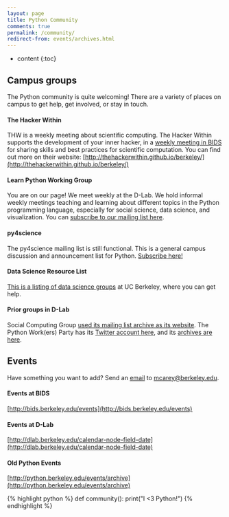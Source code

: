 ```yaml
---
layout: page
title: Python Community
comments: true
permalink: /community/
redirect-from: events/archives.html
---
```


* content
{:toc}

## Campus groups
The Python community is quite welcoming! There are a variety of places on campus to get help, get involved, or stay in touch.

#### The Hacker Within 
THW is a weekly meeting about scientific computing.
The Hacker Within supports the development of your inner hacker, in a [weekly meeting in BIDS](http://bids.berkeley.edu/about/directions-and-travel) for sharing skills and best practices for scientific computation. You can find out more on their website: [http://thehackerwithin.github.io/berkeley/](http://thehackerwithin.github.io/berkeley/)

#### Learn Python Working Group
You are on our page! We meet weekly at the D-Lab. We hold informal weekly meetings teaching and learning about different topics in the Python programming language, especially for social science, data science, and visualization. You can [subscribe to our mailing list here](https://calmail.berkeley.edu/manage/list/listinfo/learnpython@lists.berkeley.edu). 

#### py4science
The py4science mailing list is still functional. This is a general campus discussion and announcement list for Python. [Subscribe here!](https://calmail.berkeley.edu/manage/list/listinfo/py4science@lists.berkeley.edu)

#### Data Science Resource List
[This is a listing of data science groups](http://marwahaha.github.io/datamap/support) at UC Berkeley, where you can get help.

#### Prior groups in D-Lab

Social Computing Group [used its mailing list archive as its
website](https://www.mail-archive.com/socialcomputing@lists.berkeley.edu/). The Python Work(ers) Party has its [Twitter account
here](https://twitter.com/PyWorkParty), and its [archives are here](http://python.berkeley.edu/events/archive/).

## Events
Have something you want to add? Send an [email](mailto:mcarey@berkeley.edu) to mcarey@berkeley.edu.

#### Events at BIDS
[http://bids.berkeley.edu/events](http://bids.berkeley.edu/events)

#### Events at D-Lab
[http://dlab.berkeley.edu/calendar-node-field-date](http://dlab.berkeley.edu/calendar-node-field-date)

#### Old Python Events
[http://python.berkeley.edu/events/archive](http://python.berkeley.edu/events/archive)

{% highlight python %}
def community():
    print("I <3 Python!")
{% endhighlight %}


